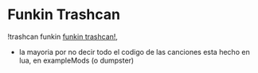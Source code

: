 # Funkin Trashcan
!trashcan funkin
[funkin trashcan!](https://gamebanana.com/mods/468087),

* la mayoria por no decir todo el codigo de las canciones esta hecho en lua, en exampleMods (o dumpster)
